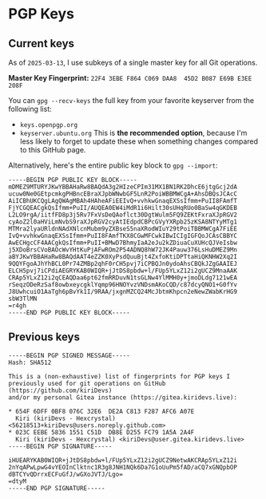 # PGP Keys

## Current keys

As of `2025-03-13`, I use subkeys of a single master key for all Git operations.

**Master Key Fingerprint:**
`22F4 3EBE F864 C069 DAA8  45D2 B087 E69B E3EE 208F`

You can `gpg --recv-keys` the full key from your favorite keyserver from the
following list:
- `keys.openpgp.org`
- `keyserver.ubuntu.org`
This is **the recommended option**, because I'm less likely to forget to update
these when something changes compared to this GitHub page.

Alternatively, here's the entire public key block to `gpg --import`:

```
-----BEGIN PGP PUBLIC KEY BLOCK-----
mDMEZ9MTURYJKwYBBAHaRw8BAQdA3g2HIzeCPIm31MX1BN1RK2DhcE6jtgGcj2dA
ucuw0Ne0GEtpcmkgPHBncEBraXJpbWNwbGF5LnR2PoiWBBMWCgA+AhsDBQsJCAcC
AiICBhUKCQgLAgQWAgMBAh4HAheAFiEEIvQ+vvhkwGnaqEXSsIfmm+PuII8FAmfT
FjYCGQEACgkQsIfmm+PuII/AUQEA0EW4iMdR1i6Hilt30sUHqRUo0BaSw4qGKDEB
L2LO9rgA/iitfFD8p3j5Rv7FxVsDeQAoflct30DgtWulm5FQ9ZEKtFxraXJpRGV2
cyAoZ2l0aHViLmNvbS9raXJpRGV2cyAtIEdpdCBPcGVyYXRpb25zKSA8NTYyMTg1
MTMra2lyaURldnNAdXNlcnMubm9yZXBseS5naXRodWIuY29tPoiTBBMWCgA7FiEE
IvQ+vvhkwGnaqEXSsIfmm+PuII8FAmfTKX8CGwMFCwkIBwICIgIGFQoJCAsCBBYC
AwECHgcCF4AACgkQsIfmm+PuII+BMwD7BhmyIaA2eJu2kZDiuaCuXUHcQJVeIsbw
j5XDoBrsCVoBAOcWvYHtKuPjAFwROm2P54ADNQ8hW72JK4Pauw376LsHuDMEZ9Mn
aBYJKwYBBAHaRw8BAQdAAT4eZZK0XyPsdQuuBjt4ZxfoKtiDPTtaHiQKNHW2Xq2I
9QQYFgoAJhYhBCL0Pr74ZMBp2qhF0rCH5pvj7iCPBQJn0ydoAhsCBQkJZgGAAIEJ
ELCH5pvj7iCPdiAEGRYKAB0WIQR+jJtDS8pbdw+l/FUp5YLxZ12i2gUCZ9MnaAAK
CRAp5YLxZ12i2qCEAQDaa6pt62fmRRDuvN1tsGLNw4YlMMH0y+jmoDLdg7121wEA
rSeqzODeRzSaf8owbxeycgklYqmp96HNOYvzVNDsmAKoCQD/c87dcyQNO1+G0fYv
J8UwhcuiO1AaTgh6pBvYk1I/9RAA/jxgnMZCQ24McJbtmKhpcn2eNewZWabKrHG9
sbW3TlMN
=r4gh
-----END PGP PUBLIC KEY BLOCK-----
```

## Previous keys

```
-----BEGIN PGP SIGNED MESSAGE-----
Hash: SHA512

This is a (non-exhaustive) list of fingerprints for PGP keys I
previously used for git operations on GitHub (https://github.com/kiriDevs)
and/or my personal Gitea instance (https://gitea.kiridevs.live):

* 654F 6DFF 0BF8 076C 32E6  DE2A C813 F287 AFC6 A07E 
  Kiri (kiriDevs - Hexcrystal) <56218513+kiriDevs@users.noreply.github.com>
* 023C EEBE 5836 1551 C51D  DB8E D255 FC79 1A5A 2A4F
  Kiri (kiriDevs - Hexcrystal) <kiriDevs@user.gitea.kiridevs.live>
-----BEGIN PGP SIGNATURE-----

iHUEARYKAB0WIQR+jJtDS8pbdw+l/FUp5YLxZ12i2gUCZ9NetwAKCRAp5YLxZ12i
2nYqAPwLpwG4vYEOInClktnc1R3g8JNH1NQk6Da7G1oUuPm5fAD/aCQ7xGNQpbOP
dBTCYvQDrrxECFuGfJ/wGXoJVTJ/Lgo=
=dtyM
-----END PGP SIGNATURE-----
```
